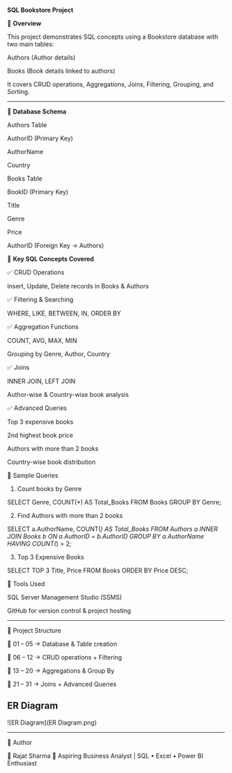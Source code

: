  **SQL Bookstore Project**

🔹 **Overview**

This project demonstrates SQL concepts using a Bookstore database with two main tables:

Authors (Author details)

Books (Book details linked to authors)


It covers CRUD operations, Aggregations, Joins, Filtering, Grouping, and Sorting.


---

🔹 **Database Schema**

Authors Table

AuthorID (Primary Key)

AuthorName

Country


Books Table

BookID (Primary Key)

Title

Genre

Price

AuthorID (Foreign Key → Authors)



🔹 **Key SQL Concepts Covered**

✅ CRUD Operations

Insert, Update, Delete records in Books & Authors


✅ Filtering & Searching

WHERE, LIKE, BETWEEN, IN, ORDER BY


✅ Aggregation Functions

COUNT, AVG, MAX, MIN

Grouping by Genre, Author, Country


✅ Joins

INNER JOIN, LEFT JOIN

Author-wise & Country-wise book analysis


✅ Advanced Queries

Top 3 expensive books

2nd highest book price

Authors with more than 2 books

Country-wise book distribution


🔹 Sample Queries

1. Count books by Genre

SELECT Genre, COUNT(*) AS Total_Books
FROM Books
GROUP BY Genre;

2. Find Authors with more than 2 books

SELECT a.AuthorName, COUNT(*) AS Total_Books
FROM Authors a
INNER JOIN Books b ON a.AuthorID = b.AuthorID
GROUP BY a.AuthorName
HAVING COUNT(*) > 2;

3. Top 3 Expensive Books

SELECT TOP 3 Title, Price
FROM Books
ORDER BY Price DESC;


🔹 Tools Used

SQL Server Management Studio (SSMS)

GitHub for version control & project hosting



---

🔹 Project Structure

📂 01 – 05 → Database & Table creation

📂 06 – 12 → CRUD operations + Filtering

📂 13 – 20 → Aggregations & Group By

📂 21 – 31 → Joins + Advanced Queries



## ER Diagram
![ER Diagram](ER Diagram.png)



---

🔹 Author

👤 Rajat Sharma
📌 Aspiring Business Analyst | SQL • Excel • Power BI Enthusiast
